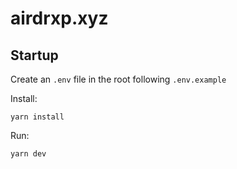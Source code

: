 # airdrxp.xyz


## Startup

Create an `.env` file in the root following `.env.example`

Install:

```
yarn install
```

Run:

```
yarn dev
```

